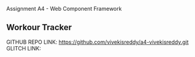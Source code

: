 
Assignment A4 - Web Component Framework

## Workour Tracker

GITHUB REPO LINK: https://github.com/vivekisreddy/a4-vivekisreddy.git
GLITCH LINK: 
